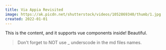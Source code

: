 ```yaml
---
title: Via Appia Revisited
image: https://ak.picdn.net/shutterstock/videos/1052869340/thumb/1.jpg
created: 2022-01-01
---
```


This is the content, and it supports vue components inside! Beautiful.

> Don't forget to NOT use _ underscode in the md files names.

